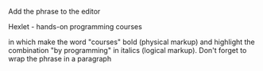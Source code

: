 Add the phrase to the editor

<div class="hexlet-basics-example my-3">
  <span>Hexlet - hands-on programming courses</span>
</div>

in which make the word "courses" bold (physical markup) and highlight the combination "by programming" in italics (logical markup). Don't forget to wrap the phrase in a paragraph
